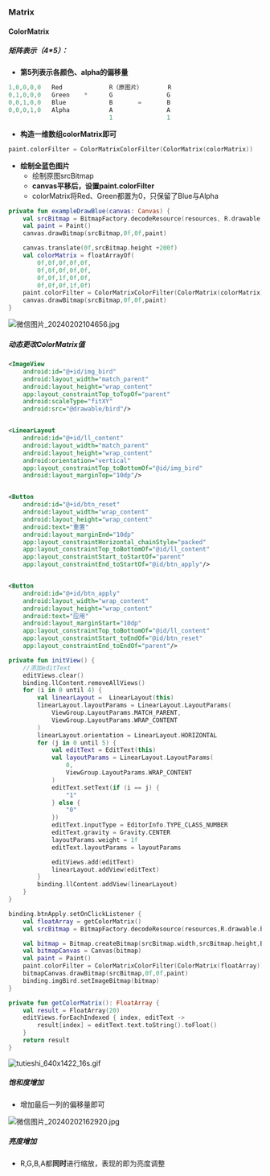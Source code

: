 ### Matrix

#### ColorMatrix

##### 矩阵表示（4*5）：

- **第5列表示各颜色、alpha的偏移量**

```kotlin
1,0,0,0,0	Red  			R（原图片）		 R
0,1,0,0,0	Green    *  	G			    G
0,0,1,0,0	Blue			B		= 		B
0,0,0,1,0	Alpha			A				A
							1				1
```

- **构造一维数组colorMatrix即可**

```kotlin
paint.colorFilter = ColorMatrixColorFilter(ColorMatrix(colorMatrix))
```

- **绘制全蓝色图片**
  - 绘制原图srcBitmap
  - **canvas平移后，设置paint.colorFilter**
  - colorMatrix将Red、Green都置为0，只保留了Blue与Alpha

```kotlin
private fun exampleDrawBlue(canvas: Canvas) {
    val srcBitmap = BitmapFactory.decodeResource(resources, R.drawable.bird)
    val paint = Paint()
    canvas.drawBitmap(srcBitmap,0f,0f,paint)

    canvas.translate(0f,srcBitmap.height +200f)
    val colorMatrix = floatArrayOf(
        0f,0f,0f,0f,0f,
        0f,0f,0f,0f,0f,
        0f,0f,1f,0f,0f,
        0f,0f,0f,1f,0f)
    paint.colorFilter = ColorMatrixColorFilter(ColorMatrix(colorMatrix))
    canvas.drawBitmap(srcBitmap,0f,0f,paint)
}
```

![微信图片_20240202104656.jpg](https://s2.loli.net/2024/02/02/W31Xw5IFPmqldyB.jpg)

##### 动态更改ColorMatrix值

```xml
<ImageView
    android:id="@+id/img_bird"
    android:layout_width="match_parent"
    android:layout_height="wrap_content"
    app:layout_constraintTop_toTopOf="parent"
    android:scaleType="fitXY"
    android:src="@drawable/bird"/>


<LinearLayout
    android:id="@+id/ll_content"
    android:layout_width="match_parent"
    android:layout_height="wrap_content"
    android:orientation="vertical"
    app:layout_constraintTop_toBottomOf="@id/img_bird"
    android:layout_marginTop="10dp"/>


<Button
    android:id="@+id/btn_reset"
    android:layout_width="wrap_content"
    android:layout_height="wrap_content"
    android:text="重置"
    android:layout_marginEnd="10dp"
    app:layout_constraintHorizontal_chainStyle="packed"
    app:layout_constraintTop_toBottomOf="@id/ll_content"
    app:layout_constraintStart_toStartOf="parent"
    app:layout_constraintEnd_toStartOf="@id/btn_apply"/>


<Button
    android:id="@+id/btn_apply"
    android:layout_width="wrap_content"
    android:layout_height="wrap_content"
    android:text="应用"
    android:layout_marginStart="10dp"
    app:layout_constraintTop_toBottomOf="@id/ll_content"
    app:layout_constraintStart_toEndOf="@id/btn_reset"
    app:layout_constraintEnd_toEndOf="parent"/>
```

```kotlin
private fun initView() {
    //添加editText
    editViews.clear()
    binding.llContent.removeAllViews()
    for (i in 0 until 4) {
        val linearLayout =  LinearLayout(this)
        linearLayout.layoutParams = LinearLayout.LayoutParams(
            ViewGroup.LayoutParams.MATCH_PARENT,
            ViewGroup.LayoutParams.WRAP_CONTENT
        )
        linearLayout.orientation = LinearLayout.HORIZONTAL
        for (j in 0 until 5) {
            val editText = EditText(this)
            val layoutParams = LinearLayout.LayoutParams(
                0,
                ViewGroup.LayoutParams.WRAP_CONTENT
            )
            editText.setText(if (i == j) {
                "1"
            } else {
                "0"
            })
            editText.inputType = EditorInfo.TYPE_CLASS_NUMBER
            editText.gravity = Gravity.CENTER
            layoutParams.weight = 1f
            editText.layoutParams = layoutParams

            editViews.add(editText)
            linearLayout.addView(editText)
        }
        binding.llContent.addView(linearLayout)
    }
}
```

```kotlin
binding.btnApply.setOnClickListener {
    val floatArray = getColorMatrix()
    val srcBitmap = BitmapFactory.decodeResource(resources,R.drawable.bird)

    val bitmap = Bitmap.createBitmap(srcBitmap.width,srcBitmap.height,Bitmap.Config.ARGB_8888)
    val bitmapCanvas = Canvas(bitmap)
    val paint = Paint()
    paint.colorFilter = ColorMatrixColorFilter(ColorMatrix(floatArray))
    bitmapCanvas.drawBitmap(srcBitmap,0f,0f,paint)
    binding.imgBird.setImageBitmap(bitmap)
}
```

```kotlin
private fun getColorMatrix(): FloatArray {
    val result = FloatArray(20)
    editViews.forEachIndexed { index, editText ->
        result[index] = editText.text.toString().toFloat()
    }
    return result
}
```

![tutieshi_640x1422_16s.gif](https://s2.loli.net/2024/02/02/IJyU1xF5Hl6qVw3.gif)

##### 饱和度增加

- 增加最后一列的偏移量即可

![微信图片_20240202162920.jpg](https://s2.loli.net/2024/02/02/mNrC5hyUJ1HRQL4.jpg)

##### 亮度增加

- R,G,B,A都**同时**进行缩放，表现的即为亮度调整